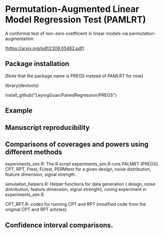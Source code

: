 # Permutation-Augmented Linear Model Regression Test (PAMLRT)
A conformal test of non-zero coefficient in linear models via permutation-augmentation.

[https://arxiv.org/pdf/2309.05482.pdf]



## Package installation

[Note that the package name is PREGS instead of PAMLRT for now]

library(devtools)

install_github("LeyingGuan/PairedRegression/PREGS")

## Example



## Manuscript reproducibility

## Comparisons of coverages and powers using different methods

experiments_sim.R: The R script experiments_sim.R runs PALMRT (PREGS), CPT, RPT, Ftest, FLtest, PERMtest for a given design, noise distribution, feature dimension, signal strength.

simulaiton_helpers.R: Helper functions for data generation ( design, noise distribution, feature dimension, signal strength), runing experiment in experiments_sim.R.

CPT_RPT.R: codes for running CPT and RPT (modified code from the original CPT and RPT articles).

## Confidence interval comparisons.

